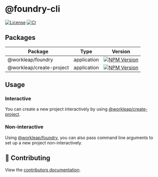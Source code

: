 # @foundry-cli

[![License](https://img.shields.io/badge/License-Apache_2.0-blue.svg)](./LICENSE)
[![CI](https://github.com/workleap/wl-foundry-cli/actions/workflows/ci.yml/badge.svg)](https://github.com/workleap/wl-foundry-cli/actions/workflows/ci.yml)

## Packages

| Package                 | Type        | Version                                                                                                                                     |
|-------------------------| ----------- |---------------------------------------------------------------------------------------------------------------------------------------------|
| @workleap/foundry       | application | [![NPM Version](http://img.shields.io/npm/v/@workleap/foundry.svg?style=flat)](https://www.npmjs.org/package/@workleap/foundry)             |
| @workleap/create-project | application | [![NPM Version](http://img.shields.io/npm/v/@workleap/create-project.svg?style=flat)](https://www.npmjs.org/package/@workleap/create-project) |

## Usage

### Interactive

You can create a new project interactively by using [@workleap/create-project](packages/create-project/README.md).

### Non-interactive

Using [@workleap/foundry](packages/foundry/README.md), you can also pass command line arguments to set up a new project non-interactively.

## 🤝 Contributing

View the [contributors documentation](./CONTRIBUTING.md).
